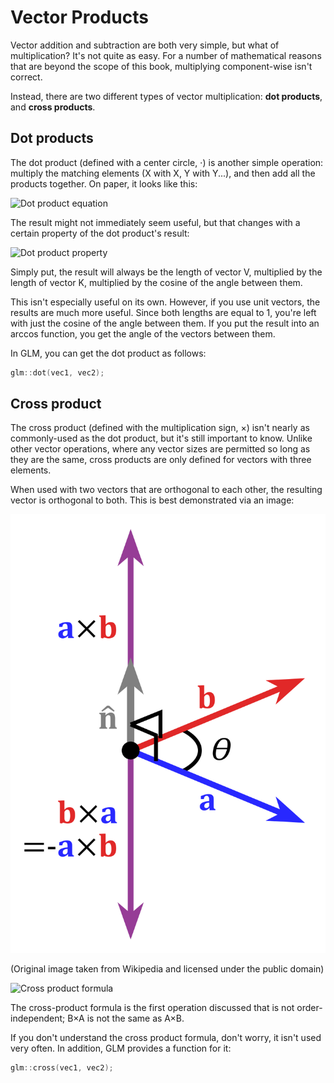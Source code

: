 # Vector Products

Vector addition and subtraction are both very simple, but what of multiplication? It's not quite as easy. For a number of mathematical reasons that are beyond the scope of this book, multiplying component-wise isn't correct.

Instead, there are two different types of vector multiplication: **dot products**, and **cross products**.

## Dot products

The dot product (defined with a center circle, ⋅) is another simple operation: multiply the matching elements (X with X, Y with Y...), and then add all the products together. On paper, it looks like this:

![Dot product equation](images/3-dot_product.svg)

The result might not immediately seem useful, but that changes with a certain property of the dot product's result:

![Dot product property](images/3-dot_product_property.svg)

Simply put, the result will always be the length of vector V, multiplied by the length of vector K, multiplied by the cosine of the angle between them.

This isn't especially useful on its own. However, if you use unit vectors, the results are much more useful. Since both lengths are equal to 1, you're left with just the cosine of the angle between them. If you put the result into an arccos function, you get the angle of the vectors between them.

In GLM, you can get the dot product as follows:

```c++
glm::dot(vec1, vec2);
```

## Cross product

The cross product (defined with the multiplication sign, ×) isn't nearly as commonly-used as the dot product, but it's still important to know. Unlike other vector operations, where any vector sizes are permitted so long as they are the same, cross products are only defined for vectors with three elements.

When used with two vectors that are orthogonal to each other, the resulting vector is orthogonal to both. This is best demonstrated via an image:

![Cross product result](images/3-cross_product.svg)

(Original image taken from Wikipedia and licensed under the public domain)

![Cross product formula](images/3-cross_product_formula)

The cross-product formula is the first operation discussed that is not order-independent; B×A is not the same as A×B.

If you don't understand the cross product formula, don't worry, it isn't used very often. In addition, GLM provides a function for it:

```c++
glm::cross(vec1, vec2);
```
